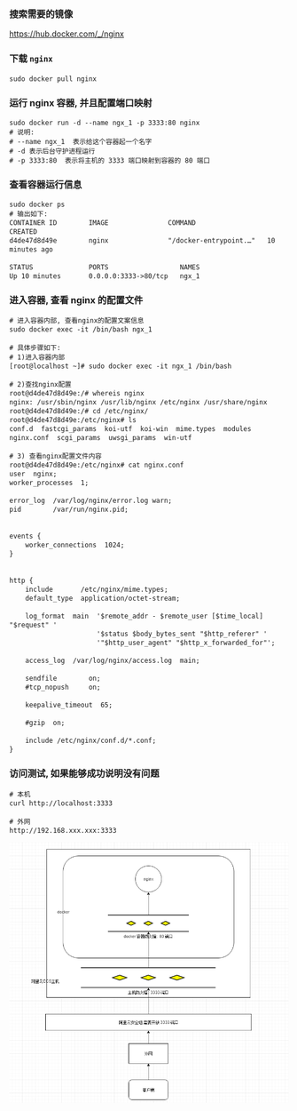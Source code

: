 ###  搜索需要的镜像

https://hub.docker.com/_/nginx

###  下载 `nginx`

```shell
sudo docker pull nginx
```

###  运行 nginx 容器, 并且配置端口映射

```shell
sudo docker run -d --name ngx_1 -p 3333:80 nginx
# 说明:
# --name ngx_1  表示给这个容器起一个名字
# -d 表示后台守护进程运行
# -p 3333:80  表示将主机的 3333 端口映射到容器的 80 端口
```

###  查看容器运行信息

```shell
sudo docker ps
# 输出如下:
CONTAINER ID        IMAGE               COMMAND                  CREATED
d4de47d8d49e        nginx               "/docker-entrypoint.…"   10 minutes ago

STATUS              PORTS                  NAMES
Up 10 minutes       0.0.0.0:3333->80/tcp   ngx_1
```

###  进入容器, 查看 nginx 的配置文件

```shell
# 进入容器内部, 查看nginx的配置文案信息
sudo docker exec -it /bin/bash ngx_1

# 具体步骤如下:
# 1)进入容器内部
[root@localhost ~]# sudo docker exec -it ngx_1 /bin/bash

# 2)查找nginx配置
root@d4de47d8d49e:/# whereis nginx
nginx: /usr/sbin/nginx /usr/lib/nginx /etc/nginx /usr/share/nginx
root@d4de47d8d49e:/# cd /etc/nginx/
root@d4de47d8d49e:/etc/nginx# ls
conf.d	fastcgi_params	koi-utf  koi-win  mime.types  modules  nginx.conf  scgi_params	uwsgi_params  win-utf

# 3) 查看nginx配置文件内容
root@d4de47d8d49e:/etc/nginx# cat nginx.conf
user  nginx;
worker_processes  1;

error_log  /var/log/nginx/error.log warn;
pid        /var/run/nginx.pid;


events {
    worker_connections  1024;
}


http {
    include       /etc/nginx/mime.types;
    default_type  application/octet-stream;

    log_format  main  '$remote_addr - $remote_user [$time_local] "$request" '
                      '$status $body_bytes_sent "$http_referer" '
                      '"$http_user_agent" "$http_x_forwarded_for"';

    access_log  /var/log/nginx/access.log  main;

    sendfile        on;
    #tcp_nopush     on;

    keepalive_timeout  65;

    #gzip  on;

    include /etc/nginx/conf.d/*.conf;
}
```

### 访问测试, 如果能够成功说明没有问题

```shell
# 本机
curl http://localhost:3333

# 外网
http://192.168.xxx.xxx:3333
```

![image-20200711063702699](https://raw.githubusercontent.com/liaohui5/images/main/images/202206131634173.png)
